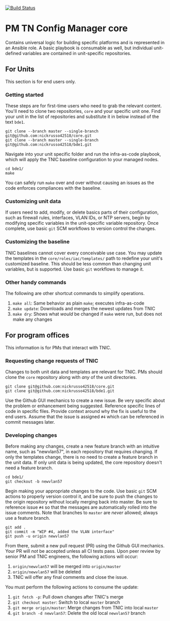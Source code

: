 [![Build Status](https://travis-ci.org/nickrusso42518/core.svg?branch=master)](https://travis-ci.org/nickrusso42518/core)

# PM TN Config Manager core
Contains universal logic for building specific platforms and is
represented in an Ansible role. A basic playbook is consumable as well,
but individual unit-defined variables are contained in unit-specific
repositories.

## For Units
This section is for end users only.

### Getting started
These steps are for first-time users who need to grab the relevant content.
You'll need to clone two repositories, `core` and your specific unit one.
Find your unit in the list of repositories and substitute it in below
instead of the text `bde1`.

```
git clone --branch master --single-branch git@github.com:nickrusso42518/core.git
git clone --branch master --single-branch git@github.com:nickrusso42518/bde1.git
```

Navigate into your unit specific folder and run the infra-as-code playbook,
which will apply the TNIC baseline configuration to your managed nodes.

```
cd bde1/
make
```

You can safely run `make` over and over without causing an issues as the code
enforces compliances with the baseline.

### Customizing unit data
If users need to add, modify, or delete basics parts of their configuration,
such as firewall rules, interfaces, VLAN IDs, or NTP servers, begin by
modifying specific variables in the unit-specific variable repository. Once
complete, use basic `git` SCM workflows to version control the changes.

### Customizing the baseline
TNIC baselines cannot cover every conceivable use case. You may update the
templates in the `core/roles/iac/templates/` path to redefine your unit's
customized baseline. This should be less common than changing unit variables,
but is supported. Use basic `git` workflows to manage it.

### Other handy commands
The following are other shortcut commands to simplify operations.

1. `make all`: Same behavior as plain `make`; executes infra-as-code
1. `make update`: Downloads and merges the newest updates from TNIC
2. `make dry`: Shows what *would* be changed if `make` were run, but
   does not make any changes

## For program offices
This information is for PMs that interact with TNIC.

### Requesting change requests of TNIC
Changes to both unit data and templates are relevant for TNIC. PMs should
clone the `core` repository along with *any* of the unit directories.

```
git clone git@github.com:nickrusso42518/core.git
git clone git@github.com:nickrusso42518/bde1.git
```

Use the Github GUI mechanics to create a new issue. Be very specific
about the problem or enhancement being suggested. Reference specific
lines of code in specific files. Provide context around why the fix
is useful to the end users. Assume that the issue is assigned `#4`
which can be referenced in commit messages later.

### Developing changes
Before making any changes, create a new feature branch with an intuitive
name, such as "newvlan57", in each repository that requires changing. If
only the templates change, there is no need to create a feature branch
in the unit data. If only unit data is being updated, the core repository
doesn't need a feature branch.

```
cd bde1/
git checkout -b newvlan57
```

Begin making your appropriate changes to the code. Use basic `git` SCM
actions to properly version control it, and be sure to push the changes
to the origin repository without locally merging back into master. Be
sure to reference issue `#4` so that the messages are automatically
rolled into the issue comments. Note that branches to `master` are
*never* allowed; always use a feature branch.

```
git add .
git commit -m "WIP #4, added the VLAN interface"
git push -u origin newvlan57
```

From there, submit a new pull request (PR) using the Github GUI mechanics.
Your PR will *not* be accepted unless all CI tests pass. Upon peer review
by senior PM and TNIC engineers, the following actions will occur:

1. `origin/newvlan57` will be merged into `origin/master`
2. `origin/newvlan57` will be deleted
3. TNIC will offer any final comments and close the issue.

You must perform the following actions to consume the update:

1. `git fetch -p`: Pull down changes after TNIC's merge
2. `git checkout master`: Switch to local `master` branch
3. `git merge origin/master`: Merge changes from TNIC into local `master`
4. `git branch -d newvlan57`: Delete the old local `newvlan57` branch

